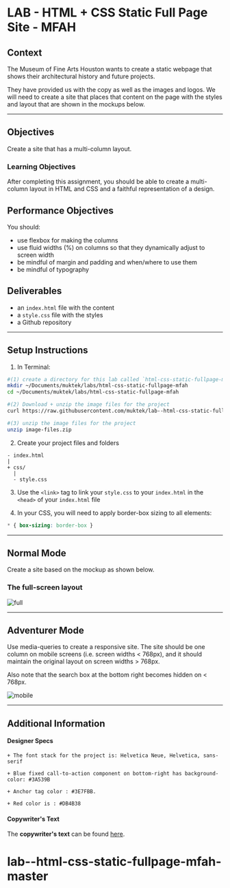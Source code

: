 # LAB - HTML + CSS Static Full Page Site - MFAH

## Context
The Museum of Fine Arts Houston wants to create a static webpage that shows their architectural history and future projects.  

They have provided us with the copy as well as the images and logos. We will need to create a site that places that content on the page with the styles and layout that are shown in the mockups below.

---

## Objectives
Create a site that has a multi-column layout.

### Learning Objectives

After completing this assignment, you should be able to create a multi-column layout in HTML and CSS and a faithful representation of a design.

## Performance Objectives

You should:
- use flexbox for making the columns
- use fluid widths (%) on columns so that they dynamically adjust to screen width
- be mindful of margin and padding and when/where to use them
- be mindful of typography

## Deliverables
- an `index.html` file with the content
- a `style.css` file with the styles
- a Github repository

----

## Setup Instructions

1. In Terminal:
  ```sh
  #(1) create a directory for this lab called `html-css-static-fullpage-mfah` in `~/Documents/muktek/labs` and cd into it.
  mkdir ~/Documents/muktek/labs/html-css-static-fullpage-mfah
  cd ~/Documents/muktek/labs/html-css-static-fullpage-mfah

  #(2) Download + unzip the image files for the project
  curl https://raw.githubusercontent.com/muktek/lab--html-css-static-fullpage-mfah/master/image-files.zip > image-files.zip

  #(3) unzip the image files for the project
  unzip image-files.zip

  ```

2. Create your project files and folders
  ```
  - index.html
  |
  + css/
    |
    - style.css
  ```

3. Use the `<link>` tag to link your `style.css` to your `index.html` in the `<head>` of your `index.html` file

4. In your CSS, you will need to apply border-box sizing to all elements:
  ```css
  * { box-sizing: border-box }
  ```

---

## Normal Mode
Create a site based on the mockup as shown below.

### The full-screen layout
![full](https://github.com/t3patterson/TIY-2016-Q3/blob/master/assignments/layout-html-css-mfah/mfah-fullscreen.gif)

----

## Adventurer Mode
Use media-queries to create a responsive site. The site should be one column on mobile screens (i.e. screen widths < 768px), and it should maintain the original layout on screen widths > 768px.

Also note that the search box at the bottom right becomes hidden on < 768px.

![mobile](https://raw.githubusercontent.com/t3patterson/TIY-2016-Q3/master/assignments/layout-html-css-mfah/mfah-mobile-layout-mockup.png)

----

## Additional Information
#### Designer Specs
```
+ The font stack for the project is: Helvetica Neue, Helvetica, sans-serif

+ Blue fixed call-to-action component on bottom-right has background-color: #3A539B

+ Anchor tag color : #3E7FBB.

+ Red color is : #DB4B38
```

#### Copywriter's Text
The **copywriter's text** can be found [here](https://github.com/TIY-Charleston-Front-End-Engineering/Course-Guide/blob/master/assignments/layout-html-css-mfah/mfah-architecture-site-copy.txt).
# lab--html-css-static-fullpage-mfah-master
